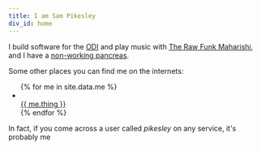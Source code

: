 ```yaml
---
title: I am Sam Pikesley
div_id: home
---
```


I build software for the [ODI](http://theodi.org/team/sam-pikesley) and play music with [The Raw Funk Maharishi](http://rawfunkmaharishi.uk), and I have a [non-working pancreas](http://www.diabetes.org.uk/Guide-to-diabetes/What-is-diabetes/What-is-Type-1-diabetes/).

Some other places you can find me on the internets:

<ul id='me' class='row'>
{% for me in site.data.me %}
  <li class='col-md-4 col-xs-4'>
    <a href='//{{ me.url }}'>
      <i class='fa fa-{{ me.fa }}'></i>
      <br />
      {{ me.thing }}
    </a>
  </li>
{% endfor %}
</ul>

In fact, if you come across a user called _pikesley_ on any service, it's probably me
